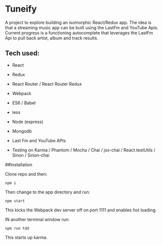 # Tuneify

A project to explore building an isomorphic React/Redux app. The idea is that a streaming music app can be built using the LastFm and YouTube Apis. Current progress is a functioning autocomplete that leverages the LastFm Api to pull back artist, album and track results.

## Tech used:

* React
* Redux
* React Router / React Router Redux
* Webpack
* ES6 / Babel
* less
* Node (express)
* Mongodb
* Last Fm and YouTube APIs

* Testing on Karma / Phantom / Mocha / Chai / jsx-chai / React.testUtils / Sinon / Sinon-chai

##Installation

Clone repo and then:

```
npm i
```

Then change to the app directory and run:

```
npm start
```

This kicks the Webpack dev server off on port 1111 and enables hot loading.

IN another terminal window run:

```
npm run tdd
```

This starts up karma.
